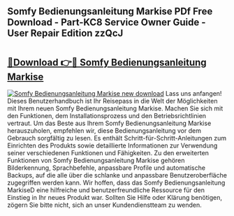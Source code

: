 ## Somfy Bedienungsanleitung Markise PDf Free Download - Part-KC8 Service Owner Guide - User Repair Edition zzQcJ

# <h2><a href="http://df62i9.blite.top/?on=Somfy+Bedienungsanleitung+Markise">🔗Download 👉🔴 Somfy Bedienungsanleitung Markise</a></h2>

[![Somfy Bedienungsanleitung Markise new download](https://i.imgur.com/lujVjoI.png)](http://df62i9.blite.top/?on=Somfy+Bedienungsanleitung+Markise)
Lass uns anfangen! Dieses Benutzerhandbuch ist Ihr Reisepass in die Welt der Möglichkeiten mit Ihrem neuen Somfy Bedienungsanleitung Markise. Machen Sie sich mit den Funktionen, dem Installationsprozess und den Betriebsrichtlinien vertraut. Um das Beste aus Ihrem Somfy Bedienungsanleitung Markise herauszuholen, empfehlen wir, diese Bedienungsanleitung vor dem Gebrauch sorgfältig zu lesen. Es enthält Schritt-für-Schritt-Anleitungen zum Einrichten des Produkts sowie detaillierte Informationen zur Verwendung seiner verschiedenen Funktionen und Fähigkeiten. Zu den erweiterten Funktionen von Somfy Bedienungsanleitung Markise gehören Bilderkennung, Sprachbefehle, anpassbare Profile und automatische Backups, auf die alle über die schlanke und anpassbare Benutzeroberfläche zugegriffen werden kann. Wir hoffen, dass das Somfy Bedienungsanleitung MarkiseD eine hilfreiche und benutzerfreundliche Ressource für den Einstieg in Ihr neues Produkt war. Sollten Sie Hilfe oder Klärung benötigen, zögern Sie bitte nicht, sich an unser Kundendienstteam zu wenden.
